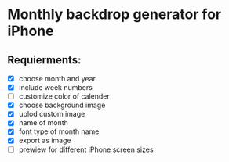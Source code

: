# Monthly backdrop generator for iPhone

## Requierments:
- [X] choose month and year
- [X] include week numbers
- [ ] customize color of calender
- [X] choose background image 
- [X] uplod custom image
- [X] name of month
- [X] font type of month name 
- [X] export as image
- [ ] prewiew for different iPhone screen sizes 
